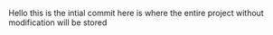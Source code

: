 Hello this is the intial commit
here is where the entire project without modification will be stored
